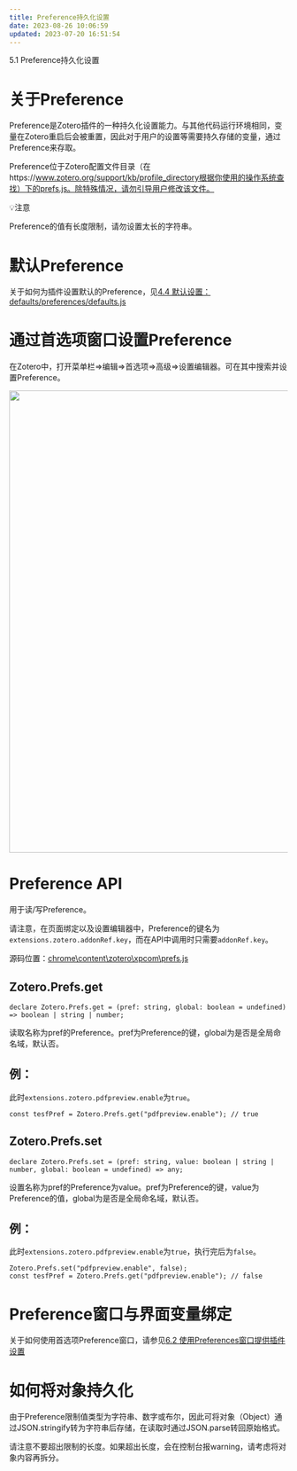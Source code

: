 ```yaml
---
title: Preference持久化设置
date: 2023-08-26 10:06:59
updated: 2023-07-20 16:51:54
---
```

5.1 Preference持久化设置

# 关于Preference

Preference是Zotero插件的一种持久化设置能力。与其他代码运行环境相同，变量在Zotero重启后会被重置，因此对于用户的设置等需要持久存储的变量，通过Preference来存取。

Preference位于Zotero配置文件目录（在https://www.zotero.org/support/kb/profile_directory根据你使用的操作系统查找）下的prefs.js。除特殊情况，请勿引导用户修改该文件。

💡注意

Preference的值有长度限制，请勿设置太长的字符串。

# 默认Preference

关于如何为插件设置默认的Preference，见[4.4 默认设置：defaults/preferences/defaults.js](https://w6zjinn49j.feishu.cn/wiki/wikcnclzPNgl8yZNbw5IfvaDYif)

# 通过首选项窗口设置Preference

在Zotero中，打开菜单栏=>编辑=>首选项=>高级=>设置编辑器。可在其中搜索并设置Preference。

<img src="https://cdn.nlark.com/yuque/0/2022/png/32594373/1662261200755-19bc14f5-d7b2-4057-a740-f24ee81018c4.png" width="834" id="u50fce8ac" class="ne-image">

# Preference API

用于读/写Preference。

请注意，在页面绑定以及设置编辑器中，Preference的键名为`extensions.zotero.addonRef.key`，而在API中调用时只需要`addonRef.key`。

源码位置：[chrome\\content\\zotero\\xpcom\\prefs.js](https://github.com/zotero/zotero/blob/master/chrome/content/zotero/xpcom/prefs.js)

## Zotero.Prefs.get

```
declare Zotero.Prefs.get = (pref: string, global: boolean = undefined) => boolean | string | number;
```

读取名称为pref的Preference。pref为Preference的键，global为是否是全局命名域，默认否。

## 例：

此时`extensions.zotero.pdfpreview.enable`为`true`。

```
const tesfPref = Zotero.Prefs.get("pdfpreview.enable"); // true
```

## Zotero.Prefs.set

```
declare Zotero.Prefs.set = (pref: string, value: boolean | string | number, global: boolean = undefined) => any;
```

设置名称为pref的Preference为value。pref为Preference的键，value为Preference的值，global为是否是全局命名域，默认否。

## 例：

此时`extensions.zotero.pdfpreview.enable`为`true`，执行完后为`false`。

```
Zotero.Prefs.set("pdfpreview.enable", false);
const tesfPref = Zotero.Prefs.get("pdfpreview.enable"); // false
```

# Preference窗口与界面变量绑定

关于如何使用首选项Preference窗口，请参见[6.2 使用Preferences窗口提供插件设置](https://w6zjinn49j.feishu.cn/wiki/wikcnTT6g3OF2WmYLl7noVv7dYg)

# 如何将对象持久化

由于Preference限制值类型为字符串、数字或布尔，因此可将对象（Object）通过JSON.stringify转为字符串后存储，在读取时通过JSON.parse转回原始格式。

请注意不要超出限制的长度。如果超出长度，会在控制台报warning，请考虑将对象内容再拆分。